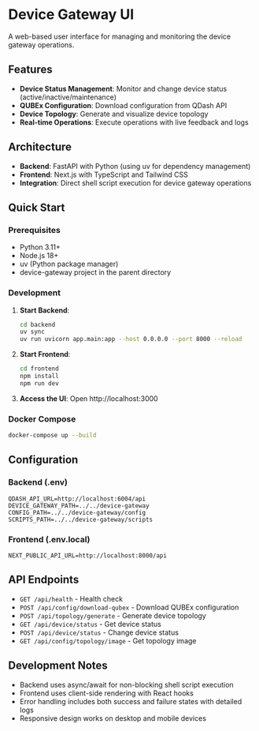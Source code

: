# Device Gateway UI

A web-based user interface for managing and monitoring the device gateway operations.

## Features

- **Device Status Management**: Monitor and change device status (active/inactive/maintenance)
- **QUBEx Configuration**: Download configuration from QDash API
- **Device Topology**: Generate and visualize device topology
- **Real-time Operations**: Execute operations with live feedback and logs

## Architecture

- **Backend**: FastAPI with Python (using uv for dependency management)
- **Frontend**: Next.js with TypeScript and Tailwind CSS
- **Integration**: Direct shell script execution for device gateway operations

## Quick Start

### Prerequisites

- Python 3.11+
- Node.js 18+
- uv (Python package manager)
- device-gateway project in the parent directory

### Development

1. **Start Backend**:
   ```bash
   cd backend
   uv sync
   uv run uvicorn app.main:app --host 0.0.0.0 --port 8000 --reload
   ```

2. **Start Frontend**:
   ```bash
   cd frontend
   npm install
   npm run dev
   ```

3. **Access the UI**: Open http://localhost:3000

### Docker Compose

```bash
docker-compose up --build
```

## Configuration

### Backend (.env)

```env
QDASH_API_URL=http://localhost:6004/api
DEVICE_GATEWAY_PATH=../../device-gateway
CONFIG_PATH=../../device-gateway/config
SCRIPTS_PATH=../../device-gateway/scripts
```

### Frontend (.env.local)

```env
NEXT_PUBLIC_API_URL=http://localhost:8000/api
```

## API Endpoints

- `GET /api/health` - Health check
- `POST /api/config/download-qubex` - Download QUBEx configuration
- `POST /api/topology/generate` - Generate device topology
- `GET /api/device/status` - Get device status
- `POST /api/device/status` - Change device status
- `GET /api/config/topology/image` - Get topology image

## Development Notes

- Backend uses async/await for non-blocking shell script execution
- Frontend uses client-side rendering with React hooks
- Error handling includes both success and failure states with detailed logs
- Responsive design works on desktop and mobile devices